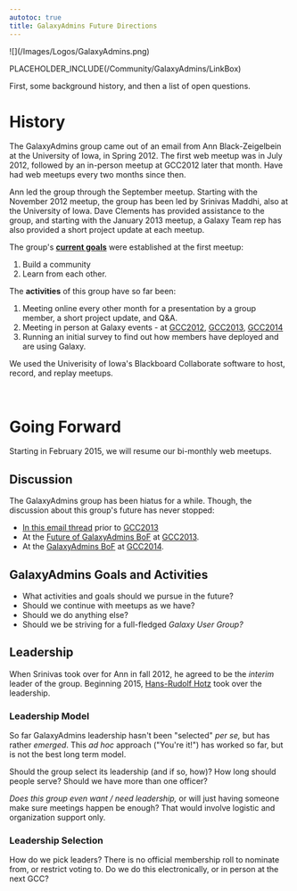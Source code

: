 ```yaml
---
autotoc: true
title: GalaxyAdmins Future Directions
---
```

<div class='center'>![](/Images/Logos/GalaxyAdmins.png)</div>



PLACEHOLDER_INCLUDE(/Community/GalaxyAdmins/LinkBox)



First, some background history, and then a list of open questions.

# History

The GalaxyAdmins group came out of an email from Ann Black-Zeigelbein at the University of Iowa, in Spring 2012. The first web meetup was in July 2012, followed by an in-person meetup at GCC2012 later that month.  Have had web meetups every two months since then.

Ann led the group through the September meetup.  Starting with the November 2012 meetup, the group has been led by Srinivas Maddhi, also at the University of Iowa. Dave Clements has provided assistance to the group, and starting with the January 2013 meetup, a Galaxy Team rep has also provided a short project update at each meetup.

The group's **[current goals](/src/Community/GalaxyAdmins/Meetups/2012_07_09/index.md#goals)** were established at the first meetup:

1. Build a community
1. Learn from each other.

The **activities** of this group have so far been:

1. Meeting online every other month for a presentation by a group member, a short project update, and Q&A.
2. Meeting in person at Galaxy events - at [GCC2012](/src/Events/GCC2012/index.md), [GCC2013](/Events/GCC2013), [GCC2014](/src/Events/GCC2014/index.md)
3. Running an initial survey to find out how members have deployed and are using Galaxy.

We used the Univerisity of Iowa's Blackboard Collaborate software to host, record, and replay meetups.

<br />

# Going Forward

Starting in February 2015, we will resume our bi-monthly web meetups. 

## Discussion

The GalaxyAdmins group has been hiatus for a while. Though, the discussion about this group's future has never stopped:

* [In this email thread](http://dev.list.galaxyproject.org/GalaxyAdmins-Group-Future-Directions-td4659133.html) prior to [GCC2013](/src/Events/GCC2013/index.md)
* At the [Future of GalaxyAdmins BoF](/src/Events/GCC2013/BoF/GalaxyAdmins/index.md) at [GCC2013](/src/Events/GCC2013/index.md).
* At the [GalaxyAdmins BoF](/src/Events/GCC2014/BoFs/GalaxyAdmins/index.md) at [GCC2014](/src/Events/GCC2014/index.md).

## GalaxyAdmins Goals and Activities

* What activities and goals should we pursue in the future? 
* Should we continue with meetups as we have? 
* Should we do anything else?
* Should we be striving for a full-fledged *Galaxy User Group?*

## Leadership

When Srinivas took over for Ann in fall 2012, he agreed to be the *interim* leader of the group.  Beginning 2015, [Hans-Rudolf Hotz](/src/HansrudolfHotz/index.md) took over the leadership.

### Leadership Model

So far GalaxyAdmins leadership hasn't been "selected" *per se,* but has rather *emerged*.  This *ad hoc* approach ("You're it!") has worked so far, but is not the best long term model.

Should the group select its leadership (and if so, how)?  How long should people serve?  Should we have more than one officer? 

*Does this group even want / need leadership,* or will just having someone make sure meetings happen be enough?  That would involve logistic and organization support only.

### Leadership Selection

How do we pick leaders?  There is no official membership roll to nominate from, or restrict voting to.  Do we do this electronically, or in person at the next GCC?
